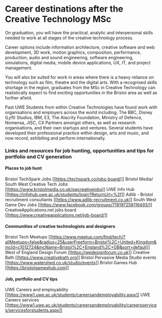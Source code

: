 # Career destinations after the Creative Technology MSc
On graduation, you will have the practical, analytic and interpersonal skills needed to work at all stages of the creative technology process.

Career options include information architecture, creative software and web development, 3D work, motion graphics, composition, performance, production, audio and sound engineering, software engineering, simulations, digital media, mobile device applications, UX, IT, and project management.

You will also be suited for work in areas where there is a heavy reliance on technology such as film, theatre and the digital arts.
With a recognised skills shortage in the region, graduates from the MSc in Creative Technology can realistically expect to find exciting opportunities in the Bristol area as well as further afield.

Past UWE Students from within Creative Technologies have found work with organisations and employers across the world including;
The BBC, Disney (Lyft) Studios, IBM, E3, The Alacrity Foundation, Ministry of Defence, Nomensa, JISC, CX Partners amongst others, as well as research organisations, and their own startups and ventures. Several students have developed their professional practice within design, arts and music, and now record, exhibiting and perform internationally.

### Links and resources for job hunting, opportunities and tips for portfolio and CV generation

#### Places to job hunt
 Bristol TechSpark Jobs [[https://techspark.co/jobs-board/]]
 Bristol Media/ South West Creative Tech Jobs [[https://www.bristolmedia.co.uk/swcreativejobs]]
 UWE Info Hub [[https://infohub.uwe.ac.uk/students/login?ReturnUrl=%2f]]
 Adlib - Bristol recruitment consultants [[https://www.adlib-recruitment.co.uk]]
 South West Game Dev Jobs [[https://www.facebook.com/groups/719197258116493/]]
 CreativeApplications.net jobs board [[https://www.creativeapplications.net/job-board/]]

#### Communities of creative technologists and designers

 Bristol Tech Meetups [[https://www.meetup.com/find/tech/?allMeetups=false&radius=25&userFreeform=Bristol%2C+United+Kingdom&mcId=c1012724&mcName=Bristol%2C+England%2C+GB&sort=default]]
 West of England Design Forum [[https://wedesignforum.co.uk]]
 Creative Bath [[https://www.creativebath.org]]
 Bristol Pervasive Media Studio events [[https://www.watershed.co.uk/studio/events]]
 Bristol Games Hub [[https://bristolgameshub.com]]

#### Job, portfolio and CV tips
 UWE Careers and employability [[https://www1.uwe.ac.uk/students/careersandemployability.aspx]]
 UWE Careers services [[https://www1.uwe.ac.uk/students/careersandemployability/careersservices/servicesforstudents.aspx]]

